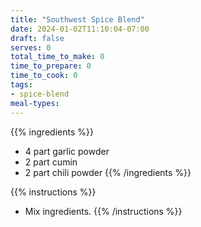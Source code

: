 ```yaml
---
title: "Southwest Spice Blend"
date: 2024-01-02T11:10:04-07:00
draft: false
serves: 0
total_time_to_make: 0
time_to_prepare: 0
time_to_cook: 0
tags:
- spice-blend
meal-types:
---
```


{{% ingredients %}}
- 4 part garlic powder
- 2 part cumin
- 2 part chili powder
{{% /ingredients %}}

{{% instructions %}}
- Mix ingredients.
{{% /instructions %}}
